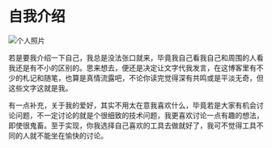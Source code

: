# 自我介绍

![个人照片](http://cdn.lucario.cn/blog/homepages/self-introduction/self.jpg?imageView2/0/q/75|imageslim)

若是要我介绍一下自己，我总是没法张口就来，毕竟我自己看我自己和周围的人看我还是有不小的区别的。思来想去，便还是决定让文字代我发言，在这博客里有不少的札记和随笔，也算是真情流露吧，不论你读完觉得深有共鸣或是平淡无奇，但这些文字这就是我。

有一点补充，关于我的爱好，其实不用太在意我喜欢什么，毕竟若是大家有机会讨论问题，不一定讨论的就是个很细致的技术问题，我更喜欢讨论一点有趣的想法，即使很鬼畜。至于实现，你我选择自己喜欢的工具去做就好了，我可不觉得工具不同的人就不能坐在愉快的讨论。